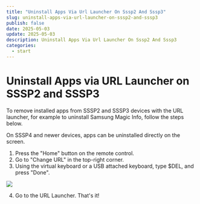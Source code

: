 ```yaml
---
title: "Uninstall Apps Via Url Launcher On Sssp2 And Sssp3"
slug: uninstall-apps-via-url-launcher-on-sssp2-and-sssp3
publish: false
date: 2025-05-03
update: 2025-05-03
description: Uninstall Apps Via Url Launcher On Sssp2 And Sssp3
categories:
  - start
---
```


Uninstall Apps via URL Launcher on SSSP2 and SSSP3
==================================================

To remove installed apps from SSSP2 and SSSP3 devices with the URL launcher, for example to uninstall Samsung Magic Info, follow the steps below.

On SSSP4 and newer devices, apps can be uninstalled directly on the screen.

1. Press the "Home" button on the remote control.
2. Go to "Change URL" in the top-right corner.
3. Using the virtual keyboard or a USB attached keyboard, type $DEL, and press "Done".

![](https://static.helpjuice.com/helpjuice_production/uploads/upload/image/23821/direct/1731442964923/uninstall-samsung-magic-info_1.jpeg)

4. Go to the URL Launcher. That's it!
